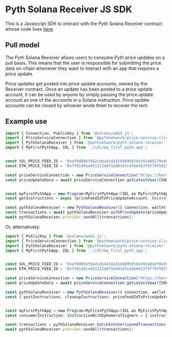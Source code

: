 # Pyth Solana Receiver JS SDK

This is a Javascript SDK to interact with the Pyth Solana Receiver contract whose code lives [here](/target_chains/solana).

## Pull model

The Pyth Solana Receiver allows users to consume Pyth price updates on a pull basis. This means that the user is responsible for submitting the price data on-chain whenever they want to interact with an app that requires a price update.

Price updates get posted into price update accounts, owned by the Receiver contract. Once an update has been posted to a price update account, it can be used by anyone by simply passing the price update account as one of the accounts in a Solana instruction.
Price update accounts can be closed by whoever wrote them to recover the rent.

## Example use

```ts
import { Connection, PublicKey } from '@solana/web3.js';
import { PriceServiceConnection } from '@pythnetwork/price-service-client';
import { PythSolanaReceiver } from '@pythnetwork/pyth-solana-receiver';
import { MyFirstPythApp, IDL } from './idl/my_first_pyth_app';


const SOL_PRICE_FEED_ID = "0xef0d8b6fda2ceba41da15d4095d1da392a0d2f8ed0c6c7bc0f4cfac8c280b56d"
const ETH_PRICE_FEED_ID = "0xff61491a931112ddf1bd8147cd1b641375f79f5825126d665480874634fd0ace"

const priceServiceConnection = new PriceServiceConnection("https://hermes.pyth.network/", { priceFeedRequestConfig: { binary: true } });
const priceUpdateData = await priceServiceConnection.getLatestVaas([SOL_PRICE_FEED_ID, ETH_PRICE_FEED_ID]);  // Fetch off-chain price update data


const myFirstPythApp = new Program<MyFirstPythApp>(IDL as MyFirstPythApp, , PublicKey.unique(), {})
const getInstructions = async (priceFeedIdToPriceUpdateAccount: Record<string, PublicKey>) => { return [{ instruction: await myFirstApp.methods.consume().accounts({ solPriceUpdate: priceFeedIdToPriceUpdateAccount[SOL_PRICE_FEED_ID], ethPriceUpdate: priceFeedIdToPriceUpdateAccount[ETH_PRICE_FEED_ID] }).instruction(), signers: [] }] };

const pythSolanaReceiver = new PythSolanaReceiver({ connection, wallet });
const transactions = await pythSolanaReceiver.withPriceUpdate(priceUpdateData, getInstructions, {})
await pythSolanaReceiver.provider.sendAll(transactions);
```

Or, alternatively:

```ts
import { PublicKey } from '@solana/web3.js';
import { PriceServiceConnection } from '@pythnetwork/price-service-client';
import { PythSolanaReceiver } from '@pythnetwork/pyth-solana-receiver';
import { MyFirstPythApp, IDL } from './idl/my_first_pyth_app';


const SOL_PRICE_FEED_ID = "0xef0d8b6fda2ceba41da15d4095d1da392a0d2f8ed0c6c7bc0f4cfac8c280b56d"
const ETH_PRICE_FEED_ID = "0xff61491a931112ddf1bd8147cd1b641375f79f5825126d665480874634fd0ace"

const priceServiceConnection = new PriceServiceConnection("https://hermes.pyth.network/", { priceFeedRequestConfig: { binary: true } });
const priceUpdateData = await priceServiceConnection.getLatestVaas([SOL_PRICE_FEED_ID, ETH_PRICE_FEED_ID]);  // Fetch off-chain price update data

const pythSolanaReceiver = new PythSolanaReceiver({ connection, wallet });
const { postInstructions, cleanupInstructions, priceFeedIdToPriceUpdateAccount } = await pythSolanaReceiver.buildPostPriceUpdateInstructions(priceUpdateData); // Get instructions to post the price update data and to cleanup the accounts later


const myFirstPythApp = new Program<MyFirstPythApp>(IDL as MyFirstPythApp, PublicKey.unique(), {})
const consumerInstruction: InstructionWithEphemeralSigners = { instruction: await myFirstPythApp.methods.consume().accounts({ solPriceUpdate: priceFeedIdToPriceUpdateAccount[SOL_PRICE_FEED_ID], ethPriceUpdate: priceFeedIdToPriceUpdateAccount[ETH_PRICE_FEED_ID] }).instruction(), signers: [] }

const transactions = pythSolanaReceiver.batchIntoVersionedTransactions([...postInstructions, consumerInstruction, ...cleanupInstructions], {}); // Put all the instructions together
await pythSolanaReceiver.provider.sendAll(transactions);
```


